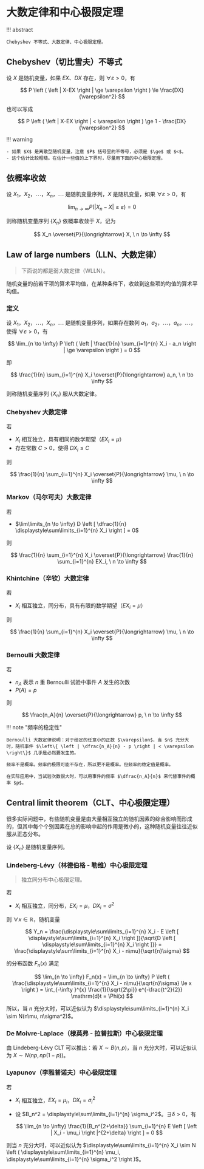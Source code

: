 # 大数定律和中心极限定理

!!! abstract

    Chebyshev 不等式、大数定律、中心极限定理。

## Chebyshev（切比雪夫）不等式

设 $X$ 是随机变量，如果 $EX$、$DX$ 存在，则 $\forall \varepsilon > 0$，有

$$
P \left ( \left | X-EX \right | \ge \varepsilon \right ) \le \frac{DX}{\varepsilon^2}
$$

也可以写成

$$
P \left ( \left | X-EX \right | < \varepsilon \right ) \ge 1 - \frac{DX}{\varepsilon^2}
$$

!!! warning

    - 如果 $X$ 是离散型随机变量，注意 $P$ 括号里的不等号，必须是 $\ge$ 或 $<$。
    - 这个估计比较粗糙。在估计一些值的上下界时，尽量用下面的中心极限定理。

## 依概率收敛

设 $X_1$，$X_2$，$\cdots$，$X_n$，$\cdots$ 是随机变量序列，$X$ 是随机变量，如果 $\forall \varepsilon > 0$，有

$$
\lim_{n \to \infty} P \left ( \left | X_n - X \right | \ge \varepsilon \right ) = 0
$$

则称随机变量序列 $\{ X_n \}$ 依概率收敛于 $X$，记为

$$
X_n \overset{P}{\longrightarrow} X, \  n \to \infty
$$

## Law of large numbers（LLN、大数定律）

> 下面说的都是弱大数定律（WLLN）。

随机变量的前若干项的算术平均值，在某种条件下，收敛到这些项的均值的算术平均值。

### 定义

设 $X_1$，$X_2$，$\cdots$，$X_n$，$\cdots$ 是随机变量序列，如果存在数列 $a_1$，$a_2$，$\cdots$，$a_n$，$\cdots$，使得 $\forall \varepsilon > 0$，有

$$
\lim_{n \to \infty} P \left ( \left | \frac{1}{n} \sum_{i=1}^{n} X_i - a_n \right | \ge \varepsilon \right ) = 0
$$

即

$$
\frac{1}{n} \sum_{i=1}^{n} X_i \overset{P}{\longrightarrow} a_n, \  n \to \infty
$$

则称随机变量序列 $\{ X_n \}$ 服从大数定律。

### Chebyshev 大数定律

若

- $X_i$ 相互独立，具有相同的数学期望（$EX_i=\mu$）
- 存在常数 $C > 0$，使得 $DX_i \le C$

则

$$
\frac{1}{n} \sum_{i=1}^{n} X_i \overset{P}{\longrightarrow} \mu, \  n \to \infty
$$

### Markov（马尔可夫）大数定律

若

- $\lim\limits_{n \to \infty} D \left [ \dfrac{1}{n} \displaystyle\sum\limits_{i=1}^{n} X_i \right ] = 0$

则

$$
\frac{1}{n} \sum_{i=1}^{n} X_i \overset{P}{\longrightarrow} \frac{1}{n} \sum_{i=1}^{n} EX_i, \  n \to \infty
$$

### Khintchine（辛钦）大数定律

若

- $X_i$ 相互独立，同分布，具有有限的数学期望（$EX_i=\mu$）

则

$$
\frac{1}{n} \sum_{i=1}^{n} X_i \overset{P}{\longrightarrow} \mu, \  n \to \infty
$$

### Bernoulli 大数定律

若

- $n_A$ 表示 $n$ 重 Bernoulli 试验中事件 $A$ 发生的次数
- $P(A)=p$

则

$$
\frac{n_A}{n} \overset{P}{\longrightarrow} p, \  n \to \infty
$$

!!! note "频率的稳定性"

    Bernoulli 大数定律说明：对于给定的任意小的正数 $\varepsilon$，当 $n$ 充分大时，随机事件 $\left\{ \left | \dfrac{n_A}{n} - p \right | < \varepsilon \right\}$ 几乎是必然要发生的。

    频率不是概率。频率的极限可能不存在，所以更不是概率。但频率的稳定值是概率。

    在实际应用中，当试验次数很大时，可以用事件的频率 $\dfrac{n_A}{n}$ 来代替事件的概率 $p$。


## Central limit theorem（CLT、中心极限定理）

很多实际问题中，有些随机变量是由大量相互独立的随机因素的综合影响而形成的，但其中每个个别因素在总的影响中起的作用是微小的，这种随机变量往往近似服从正态分布。

设 $\{ X_n \}$ 是随机变量序列。

### Lindeberg-Lévy（林德伯格 - 勒维）中心极限定理

> 独立同分布中心极限定理。

若

- $X_i$ 相互独立，同分布，$EX_i=\mu$，$DX_i=\sigma^2$

则 $\forall x \in \mathbb{R}$，随机变量

$$
Y_n = \frac{\displaystyle\sum\limits_{i=1}^{n} X_i - E \left [ \displaystyle\sum\limits_{i=1}^{n} X_i \right ]}{\sqrt{D \left [ \displaystyle\sum\limits_{i=1}^{n} X_i \right ]}} = \frac{\displaystyle\sum\limits_{i=1}^{n} X_i - n\mu}{\sqrt{n}\sigma}
$$

的分布函数 $F_n(x)$ 满足

$$
\lim_{n \to \infty} F_n(x) = \lim_{n \to \infty} P \left ( \frac{\displaystyle\sum\limits_{i=1}^{n} X_i - n\mu}{\sqrt{n}\sigma} \le x \right ) = \int_{-\infty }^{x} \frac{1}{\sqrt{2\pi}} e^{-\frac{t^2}{2}} \mathrm{d}t = \Phi(x)
$$

所以，当 $n$ 充分大时，可以近似认为 $\displaystyle\sum\limits_{i=1}^{n} X_i \sim N(n\mu, n\sigma^2)$。

### De Moivre-Laplace（棣莫弗 - 拉普拉斯）中心极限定理

由 Lindeberg-Lévy CLT 可以推出：若 $X \sim B(n,p)$，当 $n$ 充分大时，可以近似认为 $X \sim N(np, np(1-p))$。

### Lyapunov（李雅普诺夫）中心极限定理

若

- $X_i$ 相互独立，$EX_i=\mu_i$，$DX_i=\sigma_i^2$
- 设 $B_n^2 = \displaystyle\sum\limits_{i=1}^{n} \sigma_i^2$。$\exists \delta > 0$，有

    $$
    \lim_{n \to \infty} \frac{1}{B_n^{2+\delta}} \sum_{i=1}^{n} E \left [ \left | X_i - \mu_i \right |^{2+\delta} \right ] = 0
    $$

则当 $n$ 充分大时，可以近似认为 $\displaystyle\sum\limits_{i=1}^{n} X_i \sim N \left ( \displaystyle\sum\limits_{i=1}^{n} \mu_i, \displaystyle\sum\limits_{i=1}^{n} \sigma_i^2 \right )$。
